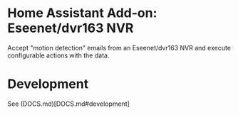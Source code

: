 # Home Assistant Add-on: Eseenet/dvr163 NVR

Accept "motion detection" emails from an Eseenet/dvr163 NVR and execute configurable actions with the data.

# Development

See (DOCS.md)[DOCS.md#development]
